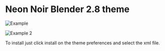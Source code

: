 # Neon Noir Blender 2.8 theme


![Example](https://i.imgur.com/gqZklqQ.png)

![Example 2](https://i.imgur.com/LOPN1CH.png)




To install just click install on the theme preferences and select the xml file.